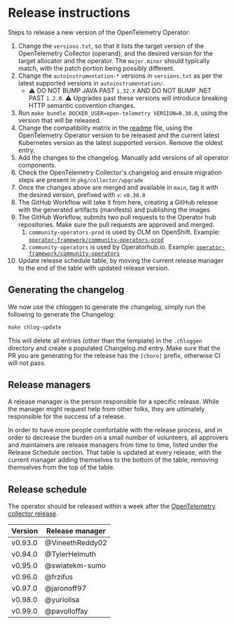 # Release instructions

Steps to release a new version of the OpenTelemetry Operator:

1. Change the `versions.txt`, so that it lists the target version of the OpenTelemetry Collector (operand), and the desired version for the target allocator and the operator. The `major.minor` should typically match, with the patch portion being possibly different.
2. Change the `autoinstrumentation-*` versions in `versions.txt` as per the latest supported versions in `autoinstrumentation/`.
   - :warning: DO NOT BUMP JAVA PAST `1.32.X` AND DO NOT BUMP .NET PAST `1.2.0`. :warning: Upgrades past these versions will introduce breaking HTTP semantic convention changes. 
3. Run `make bundle DOCKER_USER=open-telemetry VERSION=0.38.0`, using the version that will be released.
4. Change the compatibility matrix in the [readme](./README.md) file, using the OpenTelemetry Operator version to be released and the current latest Kubernetes version as the latest supported version. Remove the oldest entry.
5. Add the changes to the changelog. Manually add versions of all operator components.
6. Check the OpenTelemetry Collector's changelog and ensure migration steps are present in `pkg/collector/upgrade`
7. Once the changes above are merged and available in `main`, tag it with the desired version, prefixed with `v`: `v0.38.0`
8. The GitHub Workflow will take it from here, creating a GitHub release with the generated artifacts (manifests) and publishing the images
9. The GitHub Workflow, submits two pull requests to the Operator hub repositories. Make sure the pull requests are approved and merged.
   1. `community-operators-prod` is used by OLM on OpenShift. Example: [`operator-framework/community-operators-prod`](https://github.com/redhat-openshift-ecosystem/community-operators-prod/pull/494)
   1. `community-operators` is used by Operatorhub.io. Example: [`operator-framework/community-operators`](https://github.com/k8s-operatorhub/community-operators/pull/461)
10. Update release schedule table, by moving the current release manager to the end of the table with updated release version.

## Generating the changelog

We now use the chloggen to generate the changelog, simply run the following to generate the Changelog:

```bash
make chlog-update
```

This will delete all entries (other than the template) in the `.chloggen` directory and create a populated Changelog.md entry. Make sure that the PR you are generating for the release has the `[chore]` prefix, otherwise CI will not pass.


## Release managers

A release manager is the person responsible for a specific release. While the manager might request help from other folks, they are ultimately responsible for the success of a release.

In order to have more people comfortable with the release process, and in order to decrease the burden on a small number of volunteers, all approvers and maintainers are release managers from time to time, listed under the Release Schedule section. That table is updated at every release, with the current manager adding themselves to the bottom of the table, removing themselves from the top of the table.

## Release schedule

The operator should be released within a week after the [OpenTelemetry collector release](https://github.com/open-telemetry/opentelemetry-collector/blob/main/docs/release.md#release-schedule).

| Version | Release manager |
|---------|-----------------|
| v0.93.0 | @VineethReddy02 |
| v0.94.0 | @TylerHelmuth   |
| v0.95.0 | @swiatekm-sumo  |
| v0.96.0 | @frzifus        |
| v0.97.0 | @jaronoff97     |
| v0.98.0 | @yuriolisa      |
| v0.99.0 | @pavolloffay    |

